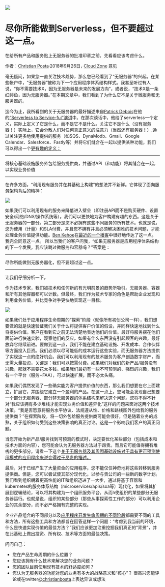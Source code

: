 ![](https://tpc.googlesyndication.com/simgad/9196888726577245333)

# 尽你所能做到Serverless，但不要超过这一点。
在给所有产品和服务贴上无服务器的批准印章之前，先看看应该考虑什么。

作者：[Christian Posta](https://dzone.com/users/436713/christian.posta.html)·2018年9月26日，·[Cloud Zone](https://dzone.com/cloud-computing-tutorials-tools-news)·意见

毫无疑问，如果您一直关注技术趋势，那么您已经看到了“无服务器”的兴起。在某些帐户中，“无服务器”被称为下一个应用程序体系结构样式。我甚至听过有人说，“你不需要技术X，因为无服务器是未来的发展方向”，或者说，“技术X是一条红鲱鱼，因为无服务器。”在本期文章中，我们看到了为什么它不是关于微服务和无服务器的。

迄今为止，我所看到的关于无服务器的最好描述来自[Patrick Debois](https://twitter.com/patrickdebois)在他的[“Serverless to Service-ful”演讲](https://www.slideshare.net/jedi4ever/from-serverless-to-service-full-how-the-role-of-devops-is-evolving)中。在那次谈话中，他给了serverless一个定义，实际上定义了它是什么，而不是它不是什么。关注它不是什么（没有服务器！）实际上，它会分散人们对任何真正意义的注意力（当然还有服务器！）.通过关注更多地使用提供的服务（如SQS、DynaModb、Gmail、Google Calendar、Salesforce、Fastly等）并将它们缝合在一起以提供某种功能，我们可以得出一个[更有趣的定义：](https://www.slideshare.net/ceposta/intro-to-knative-115084435)
***
将核心基础设施服务外包给服务提供商，并通过API（和功能）将其缝合在一起，以实现业务价值
***
在许多方面，“利用现有服务并在其基础上构建”的想法并不新鲜。它体现了面向服务架构背后的精神：

![](http://blog.christianposta.com/images/first-serverless/soa-twitter.png)

如果我们可以利用现有的服务来降低进入壁垒（即注册API而不是购买硬件、设置安全/网络/DNS/操作系统等），我们可以更快地为客户构建有趣的东西。这是关于无服务器的一部分。第二部分是您不必拥有这些不同服务的所有技术。也就是说，您为使用（计量）和SLA付费，并且您不拥有并且必须解决困难的技术问题，才能处理业务价值提供功能。[Ben Kehoe](https://twitter.com/ben11kehoe)在[最近的一个播客](http://devopscafe.libsyn.com/devops-cafe-ep-79-guests-joseph-jacks-and-ben-kehoe)中很好地传达了这一点。我完全同意这一点。
所以当我们的客户问我，“如果无服务器是应用程序体系结构的下一个发展，我应该跳过微服务和容器吗？”答案是：
***
尽你所能做到无服务器化，但不要超过这一点。
***
让我们仔细分析一下。

作为技术专家，我们被技术和任何新的有光明前景的趋势所吸引。无服务器、容器和所有其他容器都可以计数。但最终，我们作为技术专家的角色是帮助企业发现和利用业务价值，并比竞争对手更快地实现这一目标。

![](http://blog.christianposta.com/images/first-serverless/explore-spectrum.png)

如果我们处于应用程序生命周期的“探索”阶段（就像所有初创公司一样），我们想要做的就是快速验证我们关于什么将提供客户价值的假设，并同样快速地找到什么将提供价值。客户在看到它之前无法清楚地表达他们的价值。最好将服务摆在他们面前进行快速实验，观察他们的反应。如果有什么东西没有引起顾客的兴趣，最好放弃它继续前进。要做到这一点，我们不能在建立基础设施、开发成本、合作伙伴等方面投入巨资。我们必须以尽可能低的成本运行这些实验，而无服务器方法提供了实现这一点的绝好机会。我们可以利用现有的技术服务为客户创造数字财产，而无需大量投资，关键是：我们可以按需付费。如果我们对我们的新产品/服务没有兴趣，那就不需要花太多钱。如果我们最初有一些不可预测的、强烈的兴趣，我们有一个平台（服务+FAA），可以快速扩展，而不必太头痛。

如果我们偶然发现了一些确实能为客户提供价值的东西，那么我们想要在它上面建立，扩展它，并围绕它建立一个盈利的产品。在这一点上，您可能会发现自己想要一个部分无服务器、部分非无服务器的体系结构来解决这个问题。您将不得不针对“我应该拥有多少堆栈才能实现业务价值和差异化”这样的问题来面对这两个技术决策。“我是否愿意将服务水平协议、法规遵从性、价格和路线图外包给我的服务提供商？”在探索阶段，将一切外包给服务提供商可能会很好。但是随着业务的成熟，关于组织如何受到这些决策影响的真正讨论。这是一个影响我们客户的真正问题。

当您开始为新产品/服务找到可预测的模式时，决定要优化某些部分（包括成本和技术方面的内容），您可能会认为无服务器方法过于昂贵。而且它可能值得拥有堆栈的更多部分。请看一下这个[关于无服务器及其周围基础设施对于具有更可预测使用模式的应用程序来说变得过于昂贵的描述。](https://medium.com/coryodaniel/from-erverless-to-elixir-48752db4d7bc)

最后，对于已经产生了大量资金的应用程序，您不能仅仅神奇地将这些转移到服务提供商。但是，您可以尝试使其部分现代化，以参与贵公司的一些新的数字计划。我们看到组织朝着更高性能的IT和组织迈进了一大步，通过将基于容器和kubernetes的服务体系结构（microservices/apis/soa等）现代化，如果将其扩展到逻辑结论，可以将其构建为一个组织服务平台，从而h使组织的某些部分无服务器运行。也就是说，组织的某些部分（那些从事探索性工作的部分）可以利用企业的其余部分，而不必严格拥有完整的实现。

企业产品组合的不同部分以及[应用程序开发生命周期的不同阶段](https://read.acloud.guru/the-serverless-spectrum-147b02cb2292)都需要不同的工具和方法，所有这些工具和方法都旨在回答这样一个问题：“考虑到我当前的环境，什么是快速实现价值的最佳方法？”我们应该更加注重挖掘我们真正的“背景”，并在此基础上做出投资、所有权、技术等方面的最佳决策。

问问自己：
* 您在产品生命周期的什么位置？
* 您应该拥有什么技术来解决您的业务问题？
* 您的团队目前使用现有技术的舒适度如何？
* 您认为无服务器的功能对您的业务有多大的战略意义和“核心”？
很高兴您能评论或在twitter[@christianbosta](https://twitter.com/christianposta)上表达异议或想法
